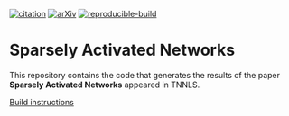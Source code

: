 [![citation](http://img.shields.io/badge/Citation-0091FF.svg)](https://scholar.google.com/scholar?q=Sparsely%20Activated%20Networks.%20arXiv%202020)
[![arXiv](http://img.shields.io/badge/cs.LG-arXiv%3A1907.06592-B31B1B.svg)](https://arxiv.org/abs/1907.06592)
[![reproducible-build](https://github.com/pbizopoulos/sparsely-activated-networks/workflows/reproducible-build/badge.svg)](https://github.com/pbizopoulos/sparsely-activated-networks/actions?query=workflow%3Areproducible-build)

# Sparsely Activated Networks
This repository contains the code that generates the results of the paper **Sparsely Activated Networks** appeared in TNNLS.

[Build instructions](https://pbizopoulos.github.io/reconciler-a-workflow-for-certifying-computational-research-reproducibility/build_instructions.txt)
